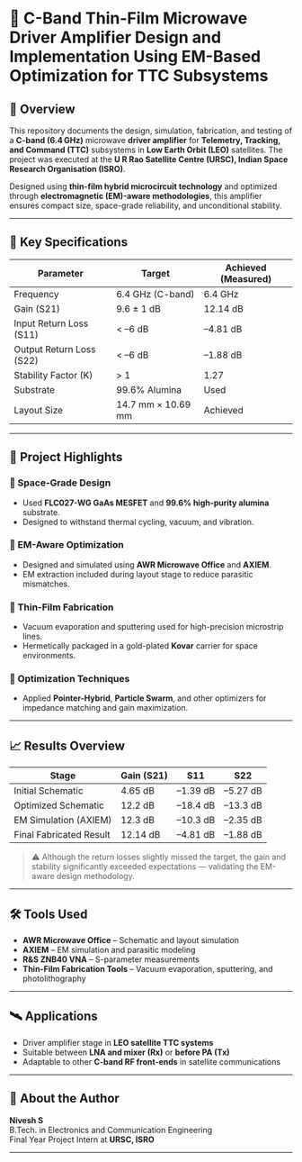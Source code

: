# 📡 C-Band Thin-Film Microwave Driver Amplifier Design and Implementation Using EM-Based Optimization for TTC Subsystems 

## 🔬 Overview

This repository documents the design, simulation, fabrication, and testing of a **C-band (6.4 GHz)** microwave **driver amplifier** for **Telemetry, Tracking, and Command (TTC)** subsystems in **Low Earth Orbit (LEO)** satellites. The project was executed at the **U R Rao Satellite Centre (URSC), Indian Space Research Organisation (ISRO)**.

Designed using **thin-film hybrid microcircuit technology** and optimized through **electromagnetic (EM)-aware methodologies**, this amplifier ensures compact size, space-grade reliability, and unconditional stability.

---

## 🚀 Key Specifications

| Parameter               | Target             | Achieved (Measured)    |
|------------------------|--------------------|-------------------------|
| Frequency              | 6.4 GHz (C-band)   | 6.4 GHz                 |
| Gain (S21)             | 9.6 ± 1 dB         | 12.14 dB                |
| Input Return Loss (S11)| < –6 dB            | –4.81 dB                |
| Output Return Loss (S22)| < –6 dB           | –1.88 dB                |
| Stability Factor (K)   | > 1                | 1.27                    |
| Substrate              | 99.6% Alumina      | Used                    |
| Layout Size            | 14.7 mm × 10.69 mm | Achieved                |

---


## 🧠 Project Highlights

### 🔹 Space-Grade Design
- Used **FLC027-WG GaAs MESFET** and **99.6% high-purity alumina** substrate.
- Designed to withstand thermal cycling, vacuum, and vibration.

### 🔹 EM-Aware Optimization
- Designed and simulated using **AWR Microwave Office** and **AXIEM**.
- EM extraction included during layout stage to reduce parasitic mismatches.

### 🔹 Thin-Film Fabrication
- Vacuum evaporation and sputtering used for high-precision microstrip lines.
- Hermetically packaged in a gold-plated **Kovar** carrier for space environments.

### 🔹 Optimization Techniques
- Applied **Pointer-Hybrid**, **Particle Swarm**, and other optimizers for impedance matching and gain maximization.

---

## 📈 Results Overview

| Stage                  | Gain (S21) | S11       | S22       |
|------------------------|------------|-----------|-----------|
| Initial Schematic      | 4.65 dB    | –1.39 dB  | –5.27 dB  |
| Optimized Schematic    | 12.2 dB    | –18.4 dB  | –13.3 dB  |
| EM Simulation (AXIEM)  | 12.3 dB    | –10.3 dB  | –2.35 dB  |
| Final Fabricated Result| 12.14 dB   | –4.81 dB  | –1.88 dB  |

> ⚠️ Although the return losses slightly missed the target, the gain and stability significantly exceeded expectations — validating the EM-aware design methodology.

---

## 🛠 Tools Used

- **AWR Microwave Office** – Schematic and layout simulation  
- **AXIEM** – EM simulation and parasitic modeling  
- **R&S ZNB40 VNA** – S-parameter measurements  
- **Thin-Film Fabrication Tools** – Vacuum evaporation, sputtering, and photolithography  

---

## 🛰 Applications

- Driver amplifier stage in **LEO satellite TTC systems**
- Suitable between **LNA and mixer (Rx)** or **before PA (Tx)**
- Adaptable to other **C-band RF front-ends** in satellite communications

---

## 🙋 About the Author

**Nivesh S**  
B.Tech. in Electronics and Communication Engineering  
Final Year Project Intern at **URSC, ISRO**

---
